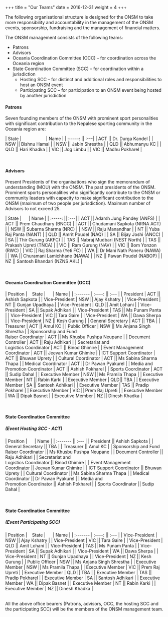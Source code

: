 +++
title = "Our Teams"
date = 2016-12-31
weight = 4
+++

<div class="row">
<div class="col-md-9">

The following organisational structure is designed for the ONSM to take more responsibility and accountability in
the management of the ONSM events, sponsorship, fundraising and the management of financial matters.

The ONSM management consists of the following teams:

- Patrons
- Advisors
- Oceania Coordination Committee (OCC) – for coordination across the Oceania region
- State Coordination Committee (SCC) – for coordination within a jurisdiction
  - Hosting SCC – for distinct and additional roles and responsibilities to host an ONSM event
  - Participating SCC – for participation to an ONSM event being hosted by another jurisdiction

#### Patrons

Seven founding members of the ONSM with prominent sport personalities with significant contribution to the Nepalese sporting community in the Oceania region are:

| State |&nbsp;&nbsp;&nbsp;&nbsp;&nbsp;&nbsp;&nbsp;&nbsp;&nbsp;&nbsp;&nbsp;&nbsp;&nbsp;&nbsp;&nbsp;&nbsp;&nbsp;&nbsp;&nbsp;&nbsp;| Name |
| :-----: || :---|
| ACT || Dr. Durga Kandel |
| NSW || Bishnu Hamal |
| NSW || Jabin Shrestha |
| QLD || Abhumanyu KC |
| QLD || Hari Khadka |
| VIC || Jog Limbu |
| VIC || Madhu Pokharel |

</div>
<div class="col-md-4">
<br>

#### Advisors

Present Presidents of the organisations who sign the memorandum of understanding (MOU) with the ONSM. The
past presidents of the ONSM. Prominent sports personalities who significantly contribute to the ONSM or
community leaders with capacity to make significant contribution to the ONSM (maximum of two people per
jurisdiction). Maximum number of Advisors to not exceed 25.

<!-- | State |&nbsp;&nbsp;&nbsp;&nbsp;&nbsp;&nbsp;&nbsp;&nbsp;&nbsp;&nbsp;&nbsp;&nbsp;&nbsp;&nbsp;&nbsp;&nbsp;&nbsp;| Name |
| :-----: || :--- |
| ACT     || Adarsh Jung Pandey (ANFS), Prem Chaudhary (BNCC), Chudamani Sapkota (NRNA ACT) |
| NSW     || Subarna Sharma (NRC), Raju Manandhar |
| VIC     || Ram Gurung (NAV), Bom Yonzon (RWC), Raj Sharma (Yeti FC) |
| QLD     || Amrit Poudel (NAQ)  |
| TAS     || Nabraj Mudbari (NEST North), Prakash Upreti (TNCA)  |
| SA      || Bijay Joshi (ANCC), Thir Gurung (AKFC) |
| WA      || Dr Mani Nath Paneru (NAWA), Churamani Lamichhane (NAWA) |
| NT      || Yuba Raj Panta (NANT) |
| NZ      || Pawan Poudel (NABOP), Santosh  Bhandari (NZNS AKL) | -->

| State |&nbsp;&nbsp;&nbsp;&nbsp;&nbsp;&nbsp;| Name |
| :-----: || :---|
| ACT || Adarsh Jung Pandey (ANFS) |
| ACT || Prem Chaudhary (BNCC) |
| ACT || Chudamani Sapkota (NRNA ACT) |
| NSW || Subarna Sharma (NRC) |
| NSW || Raju Manandhar |
| NT || Yuba Raj Panta (NANT) |
| QLD || Amrit Poudel (NAQ) |
| SA || Bijay Joshi (ANCC) |
| SA || Thir Gurung (AKFC) |
| TAS || Nabraj Mudbari (NEST North) |
| TAS || Prakash Upreti (TNCA) |
| VIC || Ram Gurung (NAV) |
| VIC || Bom Yonzon (RWC) |
| VIC || Raj Sharma (Yeti FC) |
| WA || Dr Mani Nath Paneru (NAWA) |
| WA || Churamani Lamichhane (NAWA) |
| NZ || Pawan Poudel (NABOP) |
| NZ || Santosh Bhandari (NZNS AKL) |

</div>
<div class="col-md-1"></div>
<div class="col-md-7">
<br>

#### Oceania Coordination Committee (OCC)

| Position | &nbsp;&nbsp; State |&nbsp;&nbsp;&nbsp;&nbsp;&nbsp;&nbsp;| Name |
| :------- | :----: || :--- |
| President | ACT || Ashish Sapkota |
| Vice-President | NSW || Ajay Kshatry |
| Vice-President | NT || Gunjan Upadhaya |
| Vice-President | QLD || Amit Lohani |
| Vice-President | SA || Supak Adhikari |
| Vice-President | TAS || Ms Punam Panta |
| Vice-President | VIC || Tara Gaire |
| Vice-President | WA || Dawa Sherpa |
| Vice-President | NZ || Kesh Gurung |
| General Secretary | ACT || TBA |
| Treasurer | ACT || Amul KC |
| Public Officer | NSW || Ms Anjana Singh Shrestha |
| Sponsorship and Fund <br> Raiser Coordinator | ACT || Ms Khusbu Pushpa Neupane |
| Document Controller | ACT || Raju Adhikari |
| Secretariat and <br> Logistics Coordinator | ACT || Binod Ghimire |
| Event Management <br> Coordinator | ACT || Jeevan Kumar Ghimire |
| ICT Support Coordinator | ACT || Bhuwan Uprety |
| Cultural Coordinator | ACT || Ms Sabina Sharma Thapa |
| Medical Coordinator | ACT || Dr Pawan Pyakurel |
| Media and <br> Promotion Coordinator | ACT || Ashish Pokharel |
| Sports Coordinator | ACT || Sudip Dahal |
| Executive Member | NSW || Ms Pramila Thapa |
| Executive Member | NT || Rabin Karki |
| Executive Member | QLD|| TBA |
| Executive Member | SA || Santosh Adhikari |
| Executive Member | TAS || Pradip Pokharel |
| Executive Member | VIC || Prem Raj Upreti |
| Executive Member | WA || Dipak Basnet |
| Executive Member | NZ || Dinesh Khadka |

</div>
<div class="col-md-6">
<br>

#### State Coordination Committee

##### (Event Hosting SCC - ACT)

| Position |&nbsp;&nbsp;&nbsp;&nbsp;&nbsp;&nbsp;| Name |
| :------- || :--- |
| President || Ashish Sapkota |
| General Secretary || TBA |
| Treasurer || Amul KC |
| Sponsorship and Fund <br> Raiser Coordinator || Ms Khusbu Pushpa Neupane |
| Document Controller || Raju Adhikari |
| Secretariat and <br> Logistics Coordinator || Binod Ghimire |
| Event Management <br> Coordinator || Jeevan Kumar Ghimire |
| ICT Support Coordinator || Bhuwan Uprety |
| Cultural Coordinator || Ms Sabina Sharma Thapa |
| Medical Coordinator || Dr Pawan Pyakurel |
| Media and <br> Promotion Coordinator || Ashish Pokharel |
| Sports Coordinator || Sudip Dahal |

</div>
<div class="col-md-6">
<br>

#### State Coordination Committee

##### (Event Participating SCC)

| Position | &nbsp;&nbsp; State |&nbsp;&nbsp;&nbsp;&nbsp;&nbsp;&nbsp;| Name |
| :------- | :----: || :--- |
| Vice-President | NSW || Ajay Kshatry |
| Vice-President | VIC || Tara Gaire |
| Vice-President | QLD || Amit Lohani |
| Vice-President | TAS || Ms Punam Panta |
| Vice-President | SA || Supak Adhikari |
| Vice-President | WA || Dawa Sherpa |
| Vice-President | NT || Gunjan Upadhaya |
| Vice-President | NZ || Kesh Gurung |
| Public Officer | NSW || Ms Anjana Singh Shrestha |
| Executive Member | NSW || Ms Pramila Thapa |
| Executive Member | VIC || Prem Raj Upreti |
| Executive Member | QLD || TBA |
| Executive Member | TAS || Pradip Pokharel |
| Executive Member | SA || Santosh Adhikari |
| Executive Member | WA || Dipak Basnet |
| Executive Member | NT || Rabin Karki |
| Executive Member | NZ || Dinesh Khadka |

</div>
<div class="col-md-10">
<br>
All the above office bearers (Patrons, advisors, OCC, the hosting SCC and the participating SCC) will be the members
of the ONSM management team.
</div>
</div>

<!-- <div class="row">

<div class="col-xl-3 col-md-6 mb-4">
    <div class="card border-0 shadow bg-light">
        <img src="../img/executives/blank-profile.png" class="card-img-top" alt="Title - Name">
        <div class="card-body text-center">
            <h5 class="card-title mb-0">Name</h5>
            <div class="card-text text-black-50">Title</div>
        </div>
    </div>
</div>

<div class="col-xl-3 col-md-6 mb-4">
    <div class="card border-0 shadow bg-light">
        <img src="../img/executives/blank-profile.png" class="card-img-top" alt="Title - Name">
        <div class="card-body text-center">
            <h5 class="card-title mb-0">Name</h5>
            <div class="card-text text-black-50">Title</div>
        </div>
    </div>
</div>

<div class="col-xl-3 col-md-6 mb-4">
    <div class="card border-0 shadow bg-light">
        <img src="../img/executives/blank-profile.png" class="card-img-top" alt="Title - Name">
        <div class="card-body text-center">
            <h5 class="card-title mb-0">Name</h5>
            <div class="card-text text-black-50">Title</div>
        </div>
    </div>
</div>

<div class="col-xl-3 col-md-6 mb-4">
    <div class="card border-0 shadow bg-light">
        <img src="../img/executives/blank-profile.png" class="card-img-top" alt="Title - Name">
        <div class="card-body text-center">
            <h5 class="card-title mb-0">Name</h5>
            <div class="card-text text-black-50">Title</div>
        </div>
    </div>
</div>

</div> -->
